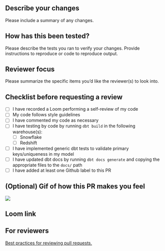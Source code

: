 ## Describe your changes

Please include a summary of any changes.

## How has this been tested?

Please describe the tests you ran to verify your changes.  Provide instructions to reproduce or code to reproduce output.

## Reviewer focus

Please summarize the specific items you’d like the reviewer(s) to look into.

## Checklist before requesting a review

- [ ]  I have recorded a Loom performing a self-review of my code
- [ ]  My code follows style guidelines
- [ ]  I have commented my code as necessary
- [ ]  I have testing by code by running `dbt build` in the following warehouse(s):
    - [ ]  Snowflake
    - [ ]  Redshift
- [ ]  I have implemented generic dbt tests to validate primary keys/uniqueness in my model
- [ ]  I have updated dbt docs by running `dbt docs generate` and copying the appropriate files to the `docs/` path
- [ ]  I have added at least one Github label to this PR

## (Optional) Gif of how this PR makes you feel

![](url)

## Loom link

## For reviewers

[Best practices for reviewing pull requests.](https://www.notion.so/Pull-Request-Review-Best-Practices-b486354d76c04982889f2178fe777c1c)